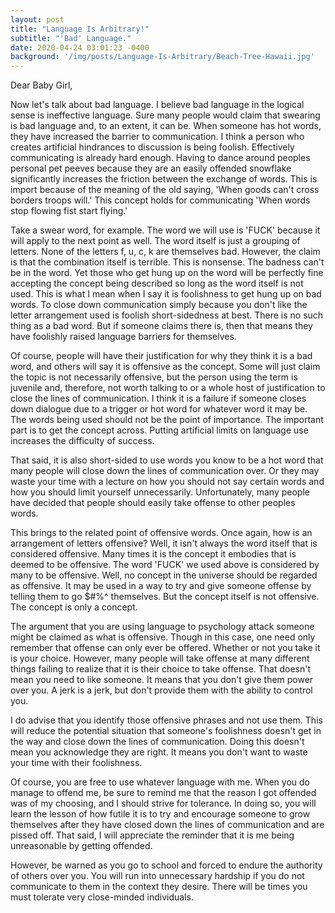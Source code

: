 ```yaml
---
layout: post
title: "Language Is Arbitrary!"
subtitle: "'Bad' Language."
date: 2020-04-24 03:01:23 -0400
background: '/img/posts/Language-Is-Arbitrary/Beach-Tree-Hawaii.jpg'
---
```


Dear Baby Girl,

<p>Now let's talk about bad language. I believe bad language in the logical sense is ineffective language. Sure many people would claim that swearing is bad language and, to an extent, it can be. When someone has hot words, they have increased the barrier to communication. I think a person who creates artificial hindrances to discussion is being foolish.  Effectively communicating is already hard enough.  Having to dance around peoples personal pet peeves because they are an easily offended snowflake significantly increases the friction between the exchange of words.  This is import because of the meaning of the old saying, 'When goods can't cross borders troops will.'  This concept holds for communicating 'When words stop flowing fist start flying.'</p>

<p>Take a swear word, for example. The word we will use is 'FUCK' because it will apply to the next point as well. The word itself is just a grouping of letters. None of the letters f, u, c, k are themselves bad. However, the claim is that the combination itself is terrible. This is nonsense. The badness can't be in the word. Yet those who get hung up on the word will be perfectly fine accepting the concept being described so long as the word itself is not used. This is what I mean when I say it is foolishness to get hung up on bad words. To close down communication simply because you don't like the letter arrangement used is foolish short-sidedness at best. There is no such thing as a bad word. But if someone claims there is, then that means they have foolishly raised language barriers for themselves.</p>

<p>Of course, people will have their justification for why they think it is a bad word, and others will say it is offensive as the concept. Some will just claim the topic is not necessarily offensive, but the person using the term is juvenile and, therefore, not worth talking to or a whole host of justification to close the lines of communication. I think it is a failure if someone closes down dialogue due to a trigger or hot word for whatever word it may be. The words being used should not be the point of importance. The important part is to get the concept across. Putting artificial limits on language use increases the difficulty of success.</p> 

<p>That said, it is also short-sided to use words you know to be a hot word that many people will close down the lines of communication over. Or they may waste your time with a lecture on how you should not say certain words and how you should limit yourself unnecessarily.  Unfortunately, many people have decided that people should easily take offense to other peoples words.</p>

<p>This brings to the related point of offensive words. Once again, how is an arrangement of letters offensive? Well, it isn't always the word itself that is considered offensive.  Many times it is the concept it embodies that is deemed to be offensive. The word 'FUCK' we used above is considered by many to be offensive. Well, no concept in the universe should be regarded as offensive. It may be used in a way to try and give someone offense by telling them to go $#%^ themselves. But the concept itself is not offensive. The concept is only a concept.</p>

<p>The argument that you are using language to psychology attack someone might be claimed as what is offensive. Though in this case, one need only remember that offense can only ever be offered. Whether or not you take it is your choice. However, many people will take offense at many different things failing to realize that it is their choice to take offense.  That doesn't mean you need to like someone. It means that you don't give them power over you.  A jerk is a jerk, but don't provide them with the ability to control you.</p>

<p>I do advise that you identify those offensive phrases and not use them. This will reduce the potential situation that someone's foolishness doesn't get in the way and close down the lines of communication. Doing this doesn't mean you acknowledge they are right. It means you don't want to waste your time with their foolishness.</p>

<p>Of course, you are free to use whatever language with me. When you do manage to offend me, be sure to remind me that the reason I got offended was of my choosing, and I should strive for tolerance. In doing so, you will learn the lesson of how futile it is to try and encourage someone to grow themselves after they have closed down the lines of communication and are pissed off. That said, I will appreciate the reminder that it is me being unreasonable by getting offended.</p>

<p>However, be warned as you go to school and forced to endure the authority of others over you.  You will run into unnecessary hardship if you do not communicate to them in the context they desire. There will be times you must tolerate very close-minded individuals.</p>
